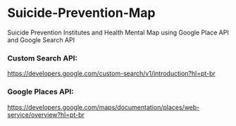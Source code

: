 # Suicide-Prevention-Map
Suicide Prevention Institutes and Health Mental Map using Google Place API and Google Search API


### Custom Search API:

https://developers.google.com/custom-search/v1/introduction?hl=pt-br

### Google Places API:

https://developers.google.com/maps/documentation/places/web-service/overview?hl=pt-br

